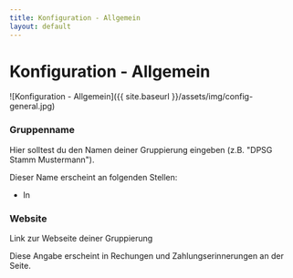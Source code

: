 ```yaml
---
title: Konfiguration - Allgemein
layout: default
---
```


# Konfiguration - Allgemein

![Konfiguration - Allgemein]({{ site.baseurl }}/assets/img/config-general.jpg)

### Gruppenname

Hier solltest du den Namen deiner Gruppierung eingeben (z.B. "DPSG Stamm Mustermann").

Dieser Name erscheint an folgenden Stellen:
* In 

### Website

Link zur Webseite deiner Gruppierung

Diese Angabe erscheint in Rechungen und Zahlungserinnerungen an der Seite.
